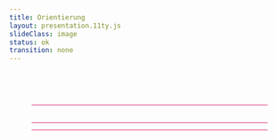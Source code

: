 ```yaml
---
title: Orientierung
layout: presentation.11ty.js
slideClass: image
status: ok
transition: none
---
```


<section class="image is-fullscreen" data-transition="fade"  data-background-transition="fade" data-background="./images/map-cologne.jpg">
</section>

<section class="image is-fullscreen" data-transition="fade"  data-background-transition="fade" data-background="./images/map-cologne2.jpg">
</section>

<section class="image screenshot" data-transition="fade" data-background="#000000" data-background-transition="fade" >
<figure>
<svg width="900" height="900"
  xmlns="http://www.w3.org/2000/svg">
<image href="./images/reduktion-bsp.jpg" width="900"/>
<line class="fragment" x1="0" y1="62" x2="100%" y2="62" stroke="#dd1166" />
<line class="fragment" x1="0" y1="94" x2="100%" y2="94" stroke="#dd1166" />
<line class="fragment" x1="0" y1="107" x2="100%" y2="107" stroke="#dd1166" />
<line class="fragment" x1="0" y1="728" x2="100%" y2="728" stroke="#dd1166" />
<line class="fragment" x1="0" y1="698" x2="100%" y2="698" stroke="#dd1166" />
<line class="fragment" x1="0" y1="722" x2="100%" y2="722" stroke="#dd1166" />
<line class="fragment" x1="0" y1="744" x2="100%" y2="744" stroke="#dd1166" />
<line class="fragment" x1="0" y1="749" x2="100%" y2="749" stroke="#dd1166" />
</svg>
</figure>
</section>